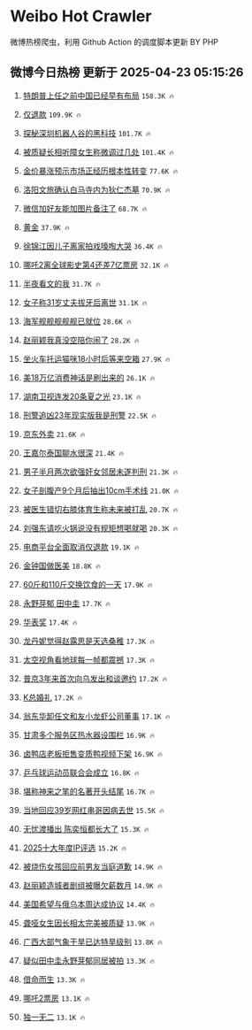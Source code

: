 # Weibo Hot Crawler 



微博热榜爬虫，利用 Github Action 的调度脚本更新 BY PHP 


## 微博今日热榜 更新于 2025-04-23 05:15:26 
1. [特朗普上任之前中国已经早有布局](https://s.weibo.com/weibo?q=%23%E7%89%B9%E6%9C%97%E6%99%AE%E4%B8%8A%E4%BB%BB%E4%B9%8B%E5%89%8D%E4%B8%AD%E5%9B%BD%E5%B7%B2%E7%BB%8F%E6%97%A9%E6%9C%89%E5%B8%83%E5%B1%80%23&t=31&band_rank=1&Refer=top) `158.3K 🔥` 

1. [仅退款](https://s.weibo.com/weibo?q=%E4%BB%85%E9%80%80%E6%AC%BE&t=31&band_rank=2&Refer=top) `109.9K 🔥` 

1. [探秘深圳机器人谷的黑科技](https://s.weibo.com/weibo?q=%23%E6%8E%A2%E7%A7%98%E6%B7%B1%E5%9C%B3%E6%9C%BA%E5%99%A8%E4%BA%BA%E8%B0%B7%E7%9A%84%E9%BB%91%E7%A7%91%E6%8A%80%23&t=31&band_rank=3&Refer=top) `101.7K 🔥` 

1. [被质疑长相听障女生称微调过几处](https://s.weibo.com/weibo?q=%23%E8%A2%AB%E8%B4%A8%E7%96%91%E9%95%BF%E7%9B%B8%E5%90%AC%E9%9A%9C%E5%A5%B3%E7%94%9F%E7%A7%B0%E5%BE%AE%E8%B0%83%E8%BF%87%E5%87%A0%E5%A4%84%23&t=31&band_rank=4&Refer=top) `101.4K 🔥` 

1. [金价暴涨预示市场正经历根本性转变](https://s.weibo.com/weibo?q=%23%E9%87%91%E4%BB%B7%E6%9A%B4%E6%B6%A8%E9%A2%84%E7%A4%BA%E5%B8%82%E5%9C%BA%E6%AD%A3%E7%BB%8F%E5%8E%86%E6%A0%B9%E6%9C%AC%E6%80%A7%E8%BD%AC%E5%8F%98%23&t=31&band_rank=5&Refer=top) `77.6K 🔥` 

1. [洛阳文旅确认白马寺内为狄仁杰墓](https://s.weibo.com/weibo?q=%23%E6%B4%9B%E9%98%B3%E6%96%87%E6%97%85%E7%A1%AE%E8%AE%A4%E7%99%BD%E9%A9%AC%E5%AF%BA%E5%86%85%E4%B8%BA%E7%8B%84%E4%BB%81%E6%9D%B0%E5%A2%93%23&t=31&band_rank=6&Refer=top) `70.9K 🔥` 

1. [微信加好友能加图片备注了](https://s.weibo.com/weibo?q=%23%E5%BE%AE%E4%BF%A1%E5%8A%A0%E5%A5%BD%E5%8F%8B%E8%83%BD%E5%8A%A0%E5%9B%BE%E7%89%87%E5%A4%87%E6%B3%A8%E4%BA%86%23&t=31&band_rank=7&Refer=top) `68.7K 🔥` 

1. [黄金](https://s.weibo.com/weibo?q=%E9%BB%84%E9%87%91&t=31&band_rank=8&Refer=top) `37.9K 🔥` 

1. [徐锦江因儿子离家拍戏嚎啕大哭](https://s.weibo.com/weibo?q=%23%E5%BE%90%E9%94%A6%E6%B1%9F%E5%9B%A0%E5%84%BF%E5%AD%90%E7%A6%BB%E5%AE%B6%E6%8B%8D%E6%88%8F%E5%9A%8E%E5%95%95%E5%A4%A7%E5%93%AD%23&t=31&band_rank=9&Refer=top) `36.4K 🔥` 

1. [哪吒2离全球影史第4还差7亿票房](https://s.weibo.com/weibo?q=%23%E5%93%AA%E5%90%922%E7%A6%BB%E5%85%A8%E7%90%83%E5%BD%B1%E5%8F%B2%E7%AC%AC4%E8%BF%98%E5%B7%AE7%E4%BA%BF%E7%A5%A8%E6%88%BF%23&t=31&band_rank=10&Refer=top) `32.1K 🔥` 

1. [半夜看文的我](https://s.weibo.com/weibo?q=%E5%8D%8A%E5%A4%9C%E7%9C%8B%E6%96%87%E7%9A%84%E6%88%91&t=31&band_rank=11&Refer=top) `31.7K 🔥` 

1. [女子称31岁丈夫拔牙后离世](https://s.weibo.com/weibo?q=%23%E5%A5%B3%E5%AD%90%E7%A7%B031%E5%B2%81%E4%B8%88%E5%A4%AB%E6%8B%94%E7%89%99%E5%90%8E%E7%A6%BB%E4%B8%96%23&t=31&band_rank=12&Refer=top) `31.1K 🔥` 

1. [海军舰舰舰舰舰已就位](https://s.weibo.com/weibo?q=%23%E6%B5%B7%E5%86%9B%E8%88%B0%E8%88%B0%E8%88%B0%E8%88%B0%E8%88%B0%E5%B7%B2%E5%B0%B1%E4%BD%8D%23&t=31&band_rank=13&Refer=top) `28.6K 🔥` 

1. [赵丽颖我真没空陪你闹了](https://s.weibo.com/weibo?q=%E8%B5%B5%E4%B8%BD%E9%A2%96%E6%88%91%E7%9C%9F%E6%B2%A1%E7%A9%BA%E9%99%AA%E4%BD%A0%E9%97%B9%E4%BA%86&t=31&band_rank=14&Refer=top) `28.2K 🔥` 

1. [坐火车托运猫咪18小时后等来空箱](https://s.weibo.com/weibo?q=%23%E5%9D%90%E7%81%AB%E8%BD%A6%E6%89%98%E8%BF%90%E7%8C%AB%E5%92%AA18%E5%B0%8F%E6%97%B6%E5%90%8E%E7%AD%89%E6%9D%A5%E7%A9%BA%E7%AE%B1%23&t=31&band_rank=15&Refer=top) `27.9K 🔥` 

1. [美18万亿消费神话是刷出来的](https://s.weibo.com/weibo?q=%23%E7%BE%8E18%E4%B8%87%E4%BA%BF%E6%B6%88%E8%B4%B9%E7%A5%9E%E8%AF%9D%E6%98%AF%E5%88%B7%E5%87%BA%E6%9D%A5%E7%9A%84%23&t=31&band_rank=16&Refer=top) `26.1K 🔥` 

1. [湖南卫视连发20条夏之光](https://s.weibo.com/weibo?q=%23%E6%B9%96%E5%8D%97%E5%8D%AB%E8%A7%86%E8%BF%9E%E5%8F%9120%E6%9D%A1%E5%A4%8F%E4%B9%8B%E5%85%89%23&t=31&band_rank=17&Refer=top) `23.1K 🔥` 

1. [刑警追凶23年现实版我是刑警](https://s.weibo.com/weibo?q=%23%E5%88%91%E8%AD%A6%E8%BF%BD%E5%87%B623%E5%B9%B4%E7%8E%B0%E5%AE%9E%E7%89%88%E6%88%91%E6%98%AF%E5%88%91%E8%AD%A6%23&t=31&band_rank=18&Refer=top) `22.5K 🔥` 

1. [京东外卖](https://s.weibo.com/weibo?q=%E4%BA%AC%E4%B8%9C%E5%A4%96%E5%8D%96&t=31&band_rank=19&Refer=top) `21.6K 🔥` 

1. [王嘉尔泰国聊水很深](https://s.weibo.com/weibo?q=%E7%8E%8B%E5%98%89%E5%B0%94%E6%B3%B0%E5%9B%BD%E8%81%8A%E6%B0%B4%E5%BE%88%E6%B7%B1&t=31&band_rank=20&Refer=top) `21.4K 🔥` 

1. [男子半月两次欲强奸女邻居未遂判刑](https://s.weibo.com/weibo?q=%23%E7%94%B7%E5%AD%90%E5%8D%8A%E6%9C%88%E4%B8%A4%E6%AC%A1%E6%AC%B2%E5%BC%BA%E5%A5%B8%E5%A5%B3%E9%82%BB%E5%B1%85%E6%9C%AA%E9%81%82%E5%88%A4%E5%88%91%23&t=31&band_rank=21&Refer=top) `21.3K 🔥` 

1. [女子剖腹产9个月后抽出10cm手术线](https://s.weibo.com/weibo?q=%23%E5%A5%B3%E5%AD%90%E5%89%96%E8%85%B9%E4%BA%A79%E4%B8%AA%E6%9C%88%E5%90%8E%E6%8A%BD%E5%87%BA10cm%E6%89%8B%E6%9C%AF%E7%BA%BF%23&t=31&band_rank=22&Refer=top) `21.0K 🔥` 

1. [被医生错切右膝体育生称未来被打乱](https://s.weibo.com/weibo?q=%23%E8%A2%AB%E5%8C%BB%E7%94%9F%E9%94%99%E5%88%87%E5%8F%B3%E8%86%9D%E4%BD%93%E8%82%B2%E7%94%9F%E7%A7%B0%E6%9C%AA%E6%9D%A5%E8%A2%AB%E6%89%93%E4%B9%B1%23&t=31&band_rank=23&Refer=top) `20.7K 🔥` 

1. [刘强东请吃火锅说没有规矩想喝就喝](https://s.weibo.com/weibo?q=%23%E5%88%98%E5%BC%BA%E4%B8%9C%E8%AF%B7%E5%90%83%E7%81%AB%E9%94%85%E8%AF%B4%E6%B2%A1%E6%9C%89%E8%A7%84%E7%9F%A9%E6%83%B3%E5%96%9D%E5%B0%B1%E5%96%9D%23&t=31&band_rank=24&Refer=top) `20.3K 🔥` 

1. [电商平台全面取消仅退款](https://s.weibo.com/weibo?q=%23%E7%94%B5%E5%95%86%E5%B9%B3%E5%8F%B0%E5%85%A8%E9%9D%A2%E5%8F%96%E6%B6%88%E4%BB%85%E9%80%80%E6%AC%BE%23&t=31&band_rank=25&Refer=top) `19.1K 🔥` 

1. [金钟国做医美](https://s.weibo.com/weibo?q=%23%E9%87%91%E9%92%9F%E5%9B%BD%E5%81%9A%E5%8C%BB%E7%BE%8E%23&t=31&band_rank=26&Refer=top) `18.8K 🔥` 

1. [60斤和110斤交换饮食的一天](https://s.weibo.com/weibo?q=60%E6%96%A4%E5%92%8C110%E6%96%A4%E4%BA%A4%E6%8D%A2%E9%A5%AE%E9%A3%9F%E7%9A%84%E4%B8%80%E5%A4%A9&t=31&band_rank=27&Refer=top) `17.9K 🔥` 

1. [永野芽郁 田中圭](https://s.weibo.com/weibo?q=%E6%B0%B8%E9%87%8E%E8%8A%BD%E9%83%81%20%E7%94%B0%E4%B8%AD%E5%9C%AD&t=31&band_rank=28&Refer=top) `17.7K 🔥` 

1. [华表奖](https://s.weibo.com/weibo?q=%E5%8D%8E%E8%A1%A8%E5%A5%96&t=31&band_rank=29&Refer=top) `17.4K 🔥` 

1. [龙丹妮觉得赵露思是天选桑稚](https://s.weibo.com/weibo?q=%E9%BE%99%E4%B8%B9%E5%A6%AE%E8%A7%89%E5%BE%97%E8%B5%B5%E9%9C%B2%E6%80%9D%E6%98%AF%E5%A4%A9%E9%80%89%E6%A1%91%E7%A8%9A&t=31&band_rank=30&Refer=top) `17.3K 🔥` 

1. [太空视角看地球每一帧都震撼](https://s.weibo.com/weibo?q=%23%E5%A4%AA%E7%A9%BA%E8%A7%86%E8%A7%92%E7%9C%8B%E5%9C%B0%E7%90%83%E6%AF%8F%E4%B8%80%E5%B8%A7%E9%83%BD%E9%9C%87%E6%92%BC%23&t=31&band_rank=31&Refer=top) `17.3K 🔥` 

1. [普京3年来首次向乌发出和谈邀约](https://s.weibo.com/weibo?q=%23%E6%99%AE%E4%BA%AC3%E5%B9%B4%E6%9D%A5%E9%A6%96%E6%AC%A1%E5%90%91%E4%B9%8C%E5%8F%91%E5%87%BA%E5%92%8C%E8%B0%88%E9%82%80%E7%BA%A6%23&t=31&band_rank=32&Refer=top) `17.2K 🔥` 

1. [K总婚礼](https://s.weibo.com/weibo?q=K%E6%80%BB%E5%A9%9A%E7%A4%BC&t=31&band_rank=33&Refer=top) `17.2K 🔥` 

1. [翁东华卸任文和友小龙虾公司董事](https://s.weibo.com/weibo?q=%23%E7%BF%81%E4%B8%9C%E5%8D%8E%E5%8D%B8%E4%BB%BB%E6%96%87%E5%92%8C%E5%8F%8B%E5%B0%8F%E9%BE%99%E8%99%BE%E5%85%AC%E5%8F%B8%E8%91%A3%E4%BA%8B%23&t=31&band_rank=34&Refer=top) `17.1K 🔥` 

1. [甘肃多个服务区热水器设围栏](https://s.weibo.com/weibo?q=%23%E7%94%98%E8%82%83%E5%A4%9A%E4%B8%AA%E6%9C%8D%E5%8A%A1%E5%8C%BA%E7%83%AD%E6%B0%B4%E5%99%A8%E8%AE%BE%E5%9B%B4%E6%A0%8F%23&t=31&band_rank=35&Refer=top) `16.9K 🔥` 

1. [卤鸭店老板拒售变质鸭视频下架](https://s.weibo.com/weibo?q=%23%E5%8D%A4%E9%B8%AD%E5%BA%97%E8%80%81%E6%9D%BF%E6%8B%92%E5%94%AE%E5%8F%98%E8%B4%A8%E9%B8%AD%E8%A7%86%E9%A2%91%E4%B8%8B%E6%9E%B6%23&t=31&band_rank=36&Refer=top) `16.9K 🔥` 

1. [乒乓球运动员联合会成立](https://s.weibo.com/weibo?q=%23%E4%B9%92%E4%B9%93%E7%90%83%E8%BF%90%E5%8A%A8%E5%91%98%E8%81%94%E5%90%88%E4%BC%9A%E6%88%90%E7%AB%8B%23&t=31&band_rank=37&Refer=top) `16.8K 🔥` 

1. [堪称神来之笔的名著开头结尾](https://s.weibo.com/weibo?q=%23%E5%A0%AA%E7%A7%B0%E7%A5%9E%E6%9D%A5%E4%B9%8B%E7%AC%94%E7%9A%84%E5%90%8D%E8%91%97%E5%BC%80%E5%A4%B4%E7%BB%93%E5%B0%BE%23&t=31&band_rank=38&Refer=top) `16.7K 🔥` 

1. [当地回应39岁网红串哥因病去世](https://s.weibo.com/weibo?q=%23%E5%BD%93%E5%9C%B0%E5%9B%9E%E5%BA%9439%E5%B2%81%E7%BD%91%E7%BA%A2%E4%B8%B2%E5%93%A5%E5%9B%A0%E7%97%85%E5%8E%BB%E4%B8%96%23&t=31&band_rank=39&Refer=top) `15.5K 🔥` 

1. [无忧渡播出 陈奕恒都长大了](https://s.weibo.com/weibo?q=%E6%97%A0%E5%BF%A7%E6%B8%A1%E6%92%AD%E5%87%BA%20%E9%99%88%E5%A5%95%E6%81%92%E9%83%BD%E9%95%BF%E5%A4%A7%E4%BA%86&t=31&band_rank=40&Refer=top) `15.3K 🔥` 

1. [2025十大年度IP评选](https://s.weibo.com/weibo?q=%232025%E5%8D%81%E5%A4%A7%E5%B9%B4%E5%BA%A6IP%E8%AF%84%E9%80%89%23&t=31&band_rank=41&Refer=top) `15.2K 🔥` 

1. [被烧伤女孩回应前男友当庭道歉](https://s.weibo.com/weibo?q=%23%E8%A2%AB%E7%83%A7%E4%BC%A4%E5%A5%B3%E5%AD%A9%E5%9B%9E%E5%BA%94%E5%89%8D%E7%94%B7%E5%8F%8B%E5%BD%93%E5%BA%AD%E9%81%93%E6%AD%89%23&t=31&band_rank=42&Refer=top) `14.9K 🔥` 

1. [赵丽颖造城者剧组被曝欠薪数月](https://s.weibo.com/weibo?q=%23%E8%B5%B5%E4%B8%BD%E9%A2%96%E9%80%A0%E5%9F%8E%E8%80%85%E5%89%A7%E7%BB%84%E8%A2%AB%E6%9B%9D%E6%AC%A0%E8%96%AA%E6%95%B0%E6%9C%88%23&t=31&band_rank=43&Refer=top) `14.9K 🔥` 

1. [美国希望与俄乌本周达成协议](https://s.weibo.com/weibo?q=%23%E7%BE%8E%E5%9B%BD%E5%B8%8C%E6%9C%9B%E4%B8%8E%E4%BF%84%E4%B9%8C%E6%9C%AC%E5%91%A8%E8%BE%BE%E6%88%90%E5%8D%8F%E8%AE%AE%23&t=31&band_rank=44&Refer=top) `14.4K 🔥` 

1. [聋哑女生因长相太完美被质疑](https://s.weibo.com/weibo?q=%23%E8%81%8B%E5%93%91%E5%A5%B3%E7%94%9F%E5%9B%A0%E9%95%BF%E7%9B%B8%E5%A4%AA%E5%AE%8C%E7%BE%8E%E8%A2%AB%E8%B4%A8%E7%96%91%23&t=31&band_rank=45&Refer=top) `13.9K 🔥` 

1. [广西大部气象干旱已达特旱级别](https://s.weibo.com/weibo?q=%23%E5%B9%BF%E8%A5%BF%E5%A4%A7%E9%83%A8%E6%B0%94%E8%B1%A1%E5%B9%B2%E6%97%B1%E5%B7%B2%E8%BE%BE%E7%89%B9%E6%97%B1%E7%BA%A7%E5%88%AB%23&t=31&band_rank=46&Refer=top) `13.8K 🔥` 

1. [疑似田中圭永野芽郁同居被拍](https://s.weibo.com/weibo?q=%23%E7%96%91%E4%BC%BC%E7%94%B0%E4%B8%AD%E5%9C%AD%E6%B0%B8%E9%87%8E%E8%8A%BD%E9%83%81%E5%90%8C%E5%B1%85%E8%A2%AB%E6%8B%8D%23&t=31&band_rank=47&Refer=top) `13.3K 🔥` 

1. [借命而生](https://s.weibo.com/weibo?q=%E5%80%9F%E5%91%BD%E8%80%8C%E7%94%9F&t=31&band_rank=48&Refer=top) `13.3K 🔥` 

1. [哪吒2票房](https://s.weibo.com/weibo?q=%E5%93%AA%E5%90%922%E7%A5%A8%E6%88%BF&t=31&band_rank=49&Refer=top) `13.1K 🔥` 

1. [独一无二](https://s.weibo.com/weibo?q=%E7%8B%AC%E4%B8%80%E6%97%A0%E4%BA%8C&t=31&band_rank=50&Refer=top) `13.1K 🔥` 

